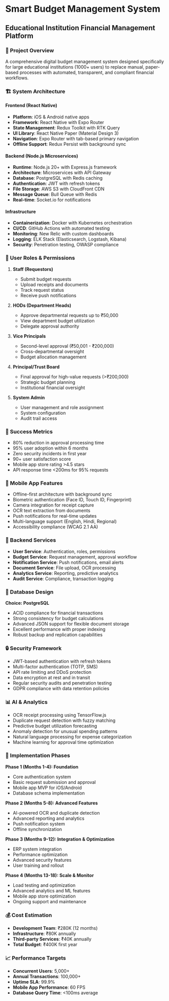 # Smart Budget Management System
## Educational Institution Financial Management Platform

### 🎯 Project Overview
A comprehensive digital budget management system designed specifically for large educational institutions (1000+ users) to replace manual, paper-based processes with automated, transparent, and compliant financial workflows.

### 🏗️ System Architecture

#### Frontend (React Native)
- **Platform**: iOS & Android native apps
- **Framework**: React Native with Expo Router
- **State Management**: Redux Toolkit with RTK Query
- **UI Library**: React Native Paper (Material Design 3)
- **Navigation**: Expo Router with tab-based primary navigation
- **Offline Support**: Redux Persist with background sync

#### Backend (Node.js Microservices)
- **Runtime**: Node.js 20+ with Express.js framework
- **Architecture**: Microservices with API Gateway
- **Database**: PostgreSQL with Redis caching
- **Authentication**: JWT with refresh tokens
- **File Storage**: AWS S3 with CloudFront CDN
- **Message Queue**: Bull Queue with Redis
- **Real-time**: Socket.io for notifications

#### Infrastructure
- **Containerization**: Docker with Kubernetes orchestration
- **CI/CD**: GitHub Actions with automated testing
- **Monitoring**: New Relic with custom dashboards
- **Logging**: ELK Stack (Elasticsearch, Logstash, Kibana)
- **Security**: Penetration testing, OWASP compliance

### 👥 User Roles & Permissions

1. **Staff (Requestors)**
   - Submit budget requests
   - Upload receipts and documents
   - Track request status
   - Receive push notifications

2. **HODs (Department Heads)**
   - Approve departmental requests up to ₹50,000
   - View department budget utilization
   - Delegate approval authority

3. **Vice Principals**
   - Second-level approval (₹50,001 - ₹200,000)
   - Cross-departmental oversight
   - Budget allocation management

4. **Principal/Trust Board**
   - Final approval for high-value requests (>₹200,000)
   - Strategic budget planning
   - Institutional financial oversight

5. **System Admin**
   - User management and role assignment
   - System configuration
   - Audit trail access

### 🎯 Success Metrics
- 80% reduction in approval processing time
- 95% user adoption within 6 months
- Zero security incidents in first year
- 90+ user satisfaction score
- Mobile app store rating >4.5 stars
- API response time <200ms for 95% requests

### 📱 Mobile App Features
- Offline-first architecture with background sync
- Biometric authentication (Face ID, Touch ID, Fingerprint)
- Camera integration for receipt capture
- OCR text extraction from documents
- Push notifications for real-time updates
- Multi-language support (English, Hindi, Regional)
- Accessibility compliance (WCAG 2.1 AA)

### 🔧 Backend Services
- **User Service**: Authentication, roles, permissions
- **Budget Service**: Request management, approval workflow
- **Notification Service**: Push notifications, email alerts
- **Document Service**: File upload, OCR processing
- **Analytics Service**: Reporting, predictive analytics
- **Audit Service**: Compliance, transaction logging

### 💾 Database Design
**Choice: PostgreSQL**
- ACID compliance for financial transactions
- Strong consistency for budget calculations
- Advanced JSON support for flexible document storage
- Excellent performance with proper indexing
- Robust backup and replication capabilities

### 🔒 Security Framework
- JWT-based authentication with refresh tokens
- Multi-factor authentication (TOTP, SMS)
- API rate limiting and DDoS protection
- Data encryption at rest and in transit
- Regular security audits and penetration testing
- GDPR compliance with data retention policies

### 📊 AI & Analytics
- OCR receipt processing using TensorFlow.js
- Duplicate request detection with fuzzy matching
- Predictive budget utilization forecasting
- Anomaly detection for unusual spending patterns
- Natural language processing for expense categorization
- Machine learning for approval time optimization

### 🚀 Implementation Phases

**Phase 1 (Months 1-4): Foundation**
- Core authentication system
- Basic request submission and approval
- Mobile app MVP for iOS/Android
- Database schema implementation

**Phase 2 (Months 5-8): Advanced Features**
- AI-powered OCR and duplicate detection
- Advanced reporting and analytics
- Push notification system
- Offline synchronization

**Phase 3 (Months 9-12): Integration & Optimization**
- ERP system integration
- Performance optimization
- Advanced security features
- User training and rollout

**Phase 4 (Months 13-18): Scale & Monitor**
- Load testing and optimization
- Advanced analytics and ML features
- Mobile app store optimization
- Ongoing support and maintenance

### 💰 Cost Estimation
- **Development Team**: ₹280K (12 months)
- **Infrastructure**: ₹80K annually
- **Third-party Services**: ₹40K annually
- **Total Budget**: ₹400K first year

### 📈 Performance Targets
- **Concurrent Users**: 5,000+
- **Annual Transactions**: 100,000+
- **Uptime SLA**: 99.9%
- **Mobile App Performance**: 60 FPS
- **Database Query Time**: <100ms average